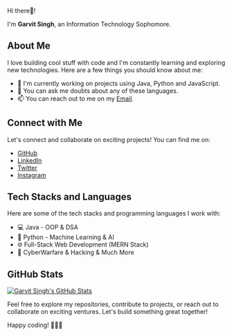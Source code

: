 Hi there:wave:!   

I'm **Garvit Singh**, an Information Technology Sophomore. 

## About Me

I love building cool stuff with code and I'm constantly learning and exploring new technologies. Here are a few things you should know about me:

- 🌱 I'm currently working on projects using Java, Python and JavaScript.
- 💬 You can ask me doubts about any of these languages.
- 📫 You can reach out to me on my [Email](sgarvit22@gmail.com).

## Connect with Me

Let's connect and collaborate on exciting projects! You can find me on:

- [GitHub](https://github.com/GarvitSingh05)
- [LinkedIn](https://www.linkedin.com/in/garvit-singh05/)
- [Twitter](https://twitter.com/Garvit0501)
- [Instagram](https://www.instagram.com/garvit0501)

## Tech Stacks and Languages

Here are some of the tech stacks and programming languages I work with:

- :computer: Java - OOP & DSA
- :snake: Python - Machine Learning & AI
- 🌐 Full-Stack Web Development (MERN Stack)
- 🚀 CyberWarfare & Hacking & Much More

## GitHub Stats

[![Garvit Singh's GitHub Stats](https://github-readme-stats.vercel.app/api?username=GarvitSingh05&show_icons=true&count_private=true&theme=dark)](https://github.com/GarvitSingh0)

Feel free to explore my repositories, contribute to projects, or reach out to collaborate on exciting ventures. Let's build something great together!

Happy coding! 👨‍💻🚀
